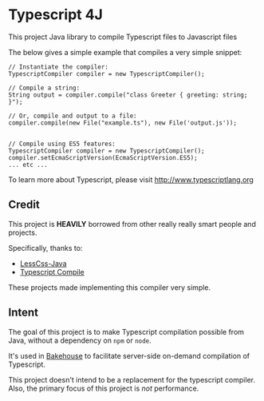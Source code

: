 # Typescript 4J
This project Java library to compile Typescript files to Javascript files

The below gives a simple example that compiles a very simple snippet:

	// Instantiate the compiler:
	TypescriptCompiler compiler = new TypescriptCompiler();
	
	// Compile a string:
	String output = compiler.compile("class Greeter { greeting: string; }");
	
	// Or, compile and output to a file:
	compiler.compile(new File("example.ts"), new File('output.js'));
	
	
	// Compile using ES5 features:
	TypescriptCompiler compiler = new TypescriptCompiler();
	compiler.setEcmaScriptVersion(EcmaScriptVersion.ES5);
	... etc ...
	
To learn more about Typescript, please visit http://www.typescriptlang.org

## Credit
This project is **HEAVILY** borrowed from other really really smart people and projects.

Specifically, thanks to:
 * [LessCss-Java](https://github.com/marceloverdijk/lesscss-java)
 * [Typescript Compile](https://github.com/niutech/typescript-compile)
 
These projects made implementing this compiler very simple.

## Intent
The goal of this project is to make Typescript compilation possible from Java,
without a dependency on `npm` or `node`.

It's used in [Bakehouse](https://github.com/martypitt/bakehouse) to facilitate server-side on-demand compilation of Typescript.

This project doesn't intend to be a replacement for the typescript compiler.
Also, the primary focus of this project is *not* performance.

